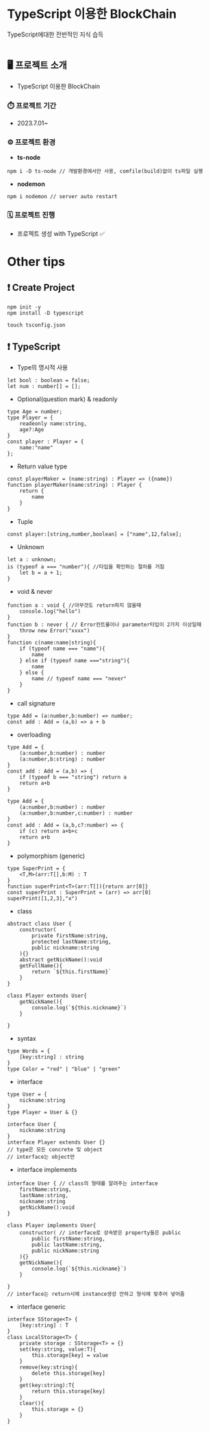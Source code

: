 # TypeScript 이용한 BlockChain

TypeScript에대한 전반적인 지식 습득
<br><br>

## 🖥️ 프로젝트 소개

- TypeScript 이용한 BlockChain

### ⏱️ 프로젝트 기간

- 2023.7.01~

### ⚙️ 프로젝트 환경

- **ts-node**

```
npm i -D ts-node // 개발환경에서만 사용, comfile(build)없이 ts파일 실행
```

- **nodemon**

```
npm i nodemon // server auto restart
```

### 🗓️ 프로젝트 진행

- 프로젝트 생성 with TypeScript ✅

# Other tips

## ❗️ Create Project

```
npm init -y
npm install -D typescript

touch tsconfig.json
```

## ❗️ TypeScript

- Type의 명시적 사용

```
let bool : boolean = false;
let num : number[] = [];
```

- Optional(question mark) & readonly

```
type Age = number;
type Player = {
    readeonly name:string,
    age?:Age
}
const player : Player = {
    name:"name"
};
```

- Return value type

```
const playerMaker = (name:string) : Player => ({name})
function playerMaker(name:string) : Player {
    return {
        name
    }
}
```

- Tuple

```
const player:[string,number,boolean] = ["name",12,false];
```

- Unknown

```
let a : unknown;
is (typeof a === "number"){ //타입을 확인하는 절차를 거침
    let b = a + 1;
}
```

- void & never

```
function a : void { //아무것도 return하지 않을때
    console.log("hello")
}
function b : never { // Error컨트롤이나 parameter타입이 2가지 이상일때
    throw new Error("xxxx")
}
function c(name:name|string){
    if (typeof name === "name"){
        name
    } else if (typeof name ==="string"){
        name
    } else {
        name // typeof name === "never"
    }
}
```

- call signature

```
type Add = (a:number,b:number) => number;
const add : Add = (a,b) => a + b
```

- overloading

```
type Add = {
    (a:number,b:number) : number
    (a:number,b:string) : number
}
const add : Add = (a,b) => {
    if (typeof b === "string") return a
    return a+b
}

type Add = {
    (a:number,b:number) : number
    (a:number,b:number,c:number) : number
}
const add : Add = (a,b,c?:number) => {
    if (c) return a+b+c
    return a+b
}
```

- polymorphism (generic)

```
type SuperPrint = {
    <T,M>(arr:T[],b:M) : T
}
function superPrint<T>(arr:T[]){return arr[0]}
const superPrint : SuperPrint = (arr) => arr[0]
superPrint([1,2,3],"x")
```

- class

```
abstract class User {
    constructor(
        private firstName:string,
        protected lastName:string,
        public nickname:string
    ){}
    abstract getNickName():void
    getFullName(){
        return `${this.firstName}`
    }
}

class Player extends User{
    getNickName(){
        console.log(`${this.nickname}`)
    }

}
```

- syntax

```
type Words = {
    [key:string] : string
}
type Color = "red" | "blue" | "green"
```

- interface

```
type User = {
    nickname:string
}
type Player = User & {}

interface User {
    nickname:string
}
interface Player extends User {}
// type은 모든 concrete 및 object
// interface는 object만
```

- interface implements

```
interface User { // class의 형태를 알려주는 interface
    firstName:string,
    lastName:string,
    nickname:string
    getNickName():void
}

class Player implements User{
    constructor( // interface로 상속받은 property들은 public
        public firstName:string,
        public lastName:string,
        public nickName:string
    ){}
    getNickName(){
        console.log(`${this.nickname}`)
    }

}
// interface는 return시에 instance생성 안하고 형식에 맞추어 넣어줌
```

- interface generic

```
interface SStorage<T> {
    [key:string] : T
}
class LocalStorage<T> {
    private storage : SStorage<T> = {}
    set(key:string, value:T){
        this.storage[key] = value
    }
    remove(key:string){
        delete this.storage[key]
    }
    get(key:string):T{
        return this.storage[key]
    }
    clear(){
        this.storage = {}
    }
}
```
